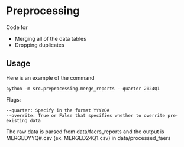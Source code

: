 # Preprocessing
Code for
- Merging all of the data tables
- Dropping duplicates

## Usage
Here is an example of the command
```
python -m src.preprocessing.merge_reports --quarter 2024Q1
```
Flags:
```
--quarter: Specify in the format YYYYQ#
--overrite: True or False that specifies whether to overrite pre-existing data
```
The raw data is parsed from data/faers_reports and the output is MERGEDYYQ#.csv (ex. MERGED24Q1.csv) in data/processed_faers

